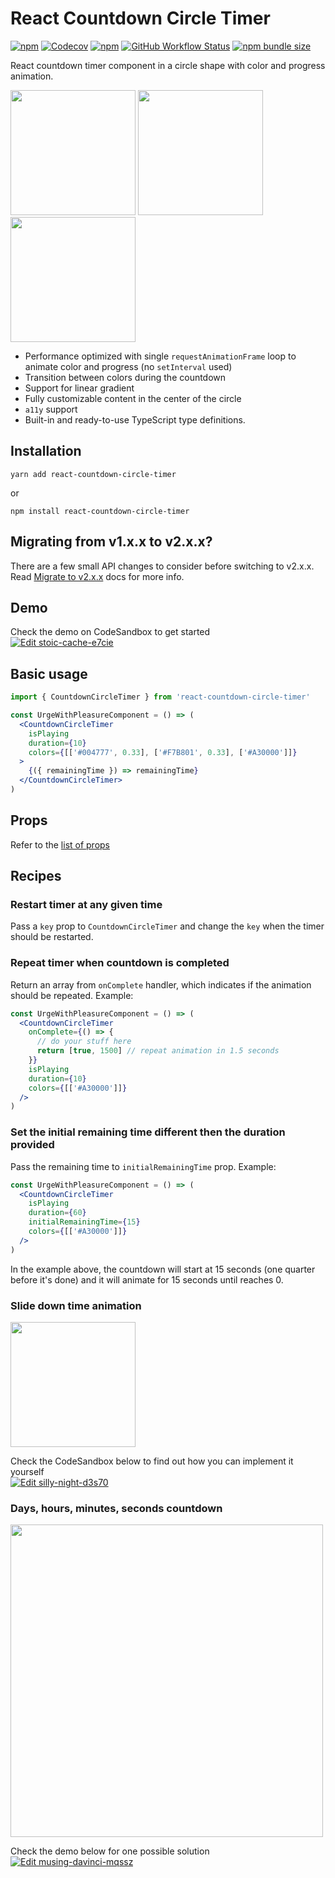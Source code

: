# React Countdown Circle Timer

[![npm](https://img.shields.io/npm/v/react-countdown-circle-timer)](https://www.npmjs.com/package/react-countdown-circle-timer)
[![Codecov](https://img.shields.io/codecov/c/github/vydimitrov/react-countdown-circle-timer?flag=web)](https://codecov.io/gh/vydimitrov/react-countdown-circle-timer/tree/master/packages/web/src)
[![npm](https://img.shields.io/npm/dw/react-countdown-circle-timer)](https://www.npmjs.com/package/react-countdown-circle-timer)
[![GitHub Workflow Status](https://img.shields.io/github/workflow/status/vydimitrov/react-countdown-circle-timer/Codecov%20Coverage)](https://codecov.io/gh/vydimitrov/react-countdown-circle-timer)
[![npm bundle size](https://img.shields.io/bundlephobia/min/react-countdown-circle-timer)](https://bundlephobia.com/result?p=react-countdown-circle-timer)

React countdown timer component in a circle shape with color and progress animation.

<img src="https://user-images.githubusercontent.com/10707142/66097204-ca68c200-e59d-11e9-9b70-688409755aaa.gif" width="200"> <img src="https://user-images.githubusercontent.com/10707142/65935516-a0869280-e419-11e9-9bb0-40c4d1ef2bbe.gif" width="200"> <img src="https://user-images.githubusercontent.com/10707142/65963815-cfbdf380-e45b-11e9-809d-970174e88914.gif" width="200">

- Performance optimized with single `requestAnimationFrame` loop to animate color and progress (no `setInterval` used)
- Transition between colors during the countdown
- Support for linear gradient
- Fully customizable content in the center of the circle
- `a11y` support
- Built-in and ready-to-use TypeScript type definitions.

## Installation

```
yarn add react-countdown-circle-timer
```

or

```
npm install react-countdown-circle-timer
```

## Migrating from v1.x.x to v2.x.x?

There are a few small API changes to consider before switching to v2.x.x. Read [Migrate to v2.x.x](https://github.com/vydimitrov/react-countdown-circle-timer/blob/master/packages/web/MIGRATE_TO_V2.md) docs for more info.

## Demo

Check the demo on CodeSandbox to get started  
[![Edit stoic-cache-e7cie](https://codesandbox.io/static/img/play-codesandbox.svg)](https://codesandbox.io/s/stoic-cache-e7cie?fontsize=14&hidenavigation=1&theme=dark)

## Basic usage

```jsx
import { CountdownCircleTimer } from 'react-countdown-circle-timer'

const UrgeWithPleasureComponent = () => (
  <CountdownCircleTimer
    isPlaying
    duration={10}
    colors={[['#004777', 0.33], ['#F7B801', 0.33], ['#A30000']]}
  >
    {({ remainingTime }) => remainingTime}
  </CountdownCircleTimer>
)
```

## Props

Refer to the [list of props](https://github.com/vydimitrov/react-countdown-circle-timer#props-for-both-reactreact-native)

## Recipes

### Restart timer at any given time

Pass a `key` prop to `CountdownCircleTimer` and change the `key` when the timer should be restarted.

### Repeat timer when countdown is completed

Return an array from `onComplete` handler, which indicates if the animation should be repeated. Example:

```jsx
const UrgeWithPleasureComponent = () => (
  <CountdownCircleTimer
    onComplete={() => {
      // do your stuff here
      return [true, 1500] // repeat animation in 1.5 seconds
    }}
    isPlaying
    duration={10}
    colors={[['#A30000']]}
  />
)
```

### Set the initial remaining time different then the duration provided

Pass the remaining time to `initialRemainingTime` prop. Example:

```jsx
const UrgeWithPleasureComponent = () => (
  <CountdownCircleTimer
    isPlaying
    duration={60}
    initialRemainingTime={15}
    colors={[['#A30000']]}
  />
)
```

In the example above, the countdown will start at 15 seconds (one quarter before it's done) and it will animate for 15 seconds until reaches 0.

### Slide down time animation

<img src="https://user-images.githubusercontent.com/10707142/65963815-cfbdf380-e45b-11e9-809d-970174e88914.gif" width="200">

Check the CodeSandbox below to find out how you can implement it yourself  
[![Edit silly-night-d3s70](https://codesandbox.io/static/img/play-codesandbox.svg)](https://codesandbox.io/s/silly-night-d3s70?fontsize=14&hidenavigation=1&theme=dark)

### Days, hours, minutes, seconds countdown

<img src="https://user-images.githubusercontent.com/10707142/80909463-efd2cf80-8d28-11ea-8592-a179f49ac4ba.gif" width="500">

Check the demo below for one possible solution  
[![Edit musing-davinci-mqssz](https://codesandbox.io/static/img/play-codesandbox.svg)](https://codesandbox.io/s/musing-davinci-mqssz?fontsize=14&hidenavigation=1&theme=dark)
